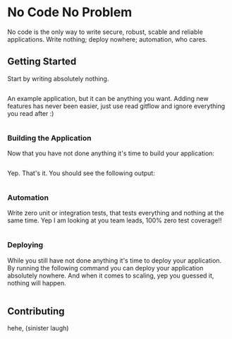# No Code No Problem

No code is the only way to write secure, robust, scable and reliable applications. Write nothing; deploy nowhere; automation, who cares.

## Getting Started

Start by writing absolutely nothing.

```

```
An example application, but it can be anything you want. Adding new features has never been easier, just use read gitflow and ignore everything you read after :)

```

```

### Building the Application

Now that you have not done anything it's time to build your application:

```

```

Yep. That's it. You should see the following output:

```

```
### Automation

Write zero unit or integration tests, that tests everything and nothing at the same time. Yep I am looking at you team leads, 100% zero test coverage!!

```

```

### Deploying

While you still have not done anything it's time to deploy your application. By running the following command you can deploy your application absolutely nowhere. And when it comes to scaling, yep you guessed it, nothing will happen.

```

```

## Contributing

hehe, (sinister laugh)
